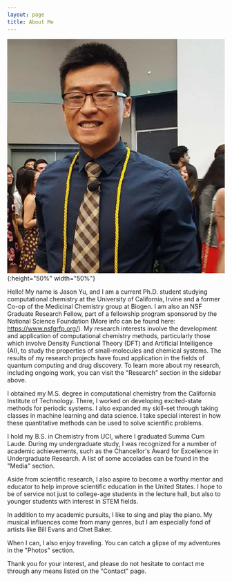 ```yaml
---
layout: page
title: About Me
---
```


![headshot](/assets/img/headshot.jpg "headshot"){:height="50%" width="50%"}

Hello! My name is Jason Yu, and I am a current Ph.D. student studying
computational chemistry at the University of
California, Irvine and a former Co-op of the Medicinal Chemistry group at
Biogen. I am also an NSF Graduate Research Fellow, part of a
fellowship program sponsored by the National Science Foundation (More info can
be found here: https://www.nsfgrfp.org/). My research interests involve the
development and application of computational chemistry methods, particularly those which involve
Density Functional Theory (DFT) and Artificial Intelligence (AI), to
study the properties of small-molecules and chemical systems. The
results of my research projects have found application in the fields
of quantum computing and drug discovery. 
To learn more about my research, including ongoing work, 
you can visit the "Research" section in the sidebar above. 

I obtained my M.S. degree in computational chemistry from the California Institute of Technology. 
There, I worked on developing excited-state methods for periodic systems. 
I also expanded my skill-set through taking classes in machine learning and data science. 
I take special interest in how these quantitative methods can be used to solve scientific problems.

I hold my B.S. in Chemistry from UCI, where I graduated Summa Cum Laude.
During my undergraduate study, I was recognized for a number of academic
achievements, such as the Chancellor's Award for Excellence in
Undergraduate Research.  A list of some accolades can be found in the "Media" section.

Aside from scientific research, I also aspire to become a worthy mentor
and educator to help improve scientific education in the United States. 
I hope to be of service not just to college-age students in the lecture hall, 
but also to younger students with interest in STEM fields. 

In addition to my academic pursuits, I like to sing and play the piano. My musical influences come from many genres, 
but I am especially fond of artists like Bill Evans and Chet Baker. 

When I can, I also enjoy traveling. You can catch a glipse of my adventures in the "Photos" section.

Thank you for your interest, and please do not hesitate to contact me through any means listed on the "Contact" page.
